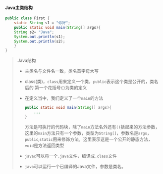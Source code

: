 #### Java主类结构
```java
public class First {
    static String s1 = "你好";
    public static void main(String[] args){
    String s2= "Java";
    System.out.println(s1);
    System.out.println(s2);
    }
}
```
> Java结构
>
> + 主类名与文件名一致，类名首字母大写
>
> + class(类)，`class`用来定义一个类，`public`表示这个类是公开的，类名后的  第一个花括号`{}`为类的定义
>
> + 在定义当中，我们定义了一个`main`的方法
>
>   ```java
>   public static void main(String[] args){
>       ...
>   }
>   ```
>
>   方法是可执行的代码块，除了`main`方法名外还有`()`括起来的方法参数，这里的`main`方法只有一个参数，类型为`String[]`，参数名是`args`，`public`,`static`用来修饰方法，这里表示这是一个公开的静态方法，`void`是方法返回类型
>
> + `javac`可以将一个`.java`文件，编译成`.class`文件
>
> + `java`可以运行一个已编译的Java文件，参数是类名。
>

